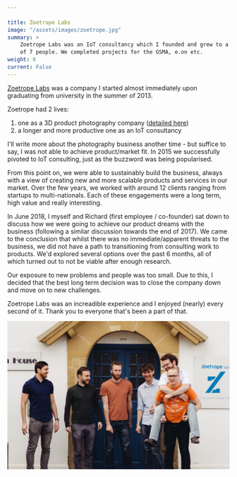 ```yaml
---

title: Zoetrope Labs
image: "/assets/images/zoetrope.jpg"
summary: >
    Zoetrope Labs was an IoT consultancy which I founded and grew to a team
    of 7 people. We completed projects for the GSMA, e.on etc.
weight: 0
current: False
---
```


[Zoetrope Labs](https://zoetrope.io) was a company I started almost immediately upon graduating from university in the summer of 2013.

Zoetrope had 2 lives:
1. one as a 3D product photography company ([detailed here](https://zoetrope.io/client-story/3d-imaging/))
2. a longer and more productive one as an IoT consultancy

I'll write more about the photography business another time - but suffice to say, I was not able to achieve product/market fit. In 2015 we successfully pivoted to IoT consulting, just as the buzzword was being popularised.

From this point on, we were able to sustainably build the business, always with a view of creating new and more scalable products and services in our market. Over the few years, we worked with around 12 clients ranging from startups to multi-nationals. Each of these engagements were a long term, high value and really interesting.

In June 2018, I myself and Richard (first employee / co-founder) sat down to discuss how we were going to achieve our product dreams with the business (following a similar discussion towards the end of 2017). We came to the conclusion that whilst there was no immediate/apparent threats to the business, we did not have a path to transitioning from consulting work to products. We'd explored several options over the past 6 months, all of which turned out to not be viable after enough research.

Our exposure to new problems and people was too small. Due to this, I decided that the best long term decision was to close the company down and move on to new challenges.

Zoetrope Labs was an increadible experience and I enjoyed (nearly) every second of it. Thank you to everyone that's been a part of that.

![Zoetrope team](/assets/images/zoetrope_page.jpg)
